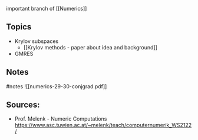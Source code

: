 important branch of [[Numerics]]


## Topics
- Krylov subspaces
	- [[Krylov methods - paper about idea and background]]
- GMRES


## Notes
#notes 
![[numerics-29-30-conjgrad.pdf]]


## Sources:
- Prof. Melenk - Numeric Computations https://www.asc.tuwien.ac.at/~melenk/teach/computernumerik_WS2122/